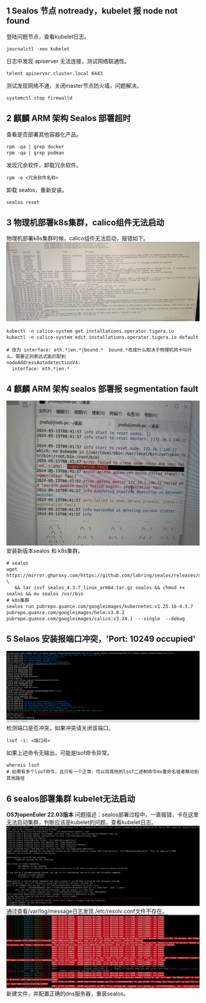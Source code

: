 

## 1 Sealos 节点 notready，kubelet 报 node not found
登陆问题节点，查看kubelet日志。
```shell
journalctl -xeu kubelet
```
日志中发现 apiserver 无法连接，测试网络联通性。
```shell
telent apiserver.cluster.local 6443
```
测试发现网络不通，关闭master节点防火墙，问题解决。
```shell
systemctl stop firewalld
```

## 2 麒麟 ARM 架构 Sealos 部署超时
查看是否部署其他容器化产品。
```shell
rpm -qa | grep docker
rpm -qa | grep podman
```
发现冗余软件，卸载冗余软件。
```shell
rpm -e <冗余软件名称>
```
卸载 sealos，重新安装。
```shell
sealos reset
```

## 3 物理机部署k8s集群，calico组件无法启动
物理机部署k8s集群时候，calico组件无法启动，报错如下。
![](img/faq-k8s-1.png)

```shell
kubectl -n calico-system get installations.operator.tigera.io 
kubectl -n calico-system edit installations.operator.tigera.io default

# 改为 interface: eth.*|en.*|bound.*  bound.*改成什么取决于物理机网卡叫什么，需要正则表达式能匹配到
nodeAddressAutodetectionV4:
  interface: eth.*|en.*
```

## 4 麒麟 ARM 架构 sealos 部署报 segmentation fault
![](img/faq-k8s-2.png)
安装新版本sealos 和 k8s集群。
```shell
# sealos
wget https://mirror.ghproxy.com/https://github.com/labring/sealos/releases/download/4.3.7/sealos_4.3.7_linux_arm64.tar.gz \
   && tar zxvf sealos_4.3.7_linux_arm64.tar.gz sealos && chmod +x sealos && mv sealos /usr/bin
# k8s集群   
sealos run pubrepo.guance.com/googleimages/kubernetes:v1.25.16-4.3.7 pubrepo.guance.com/googleimages/helm:v3.8.2 pubrepo.guance.com/googleimages/calico:v3.24.1  --single  --debug
```

## 5 Selaos 安装报端口冲突，'Port: 10249 occupied'
![](img/faq-k8s-3.png)
检测端口是否冲突，如果冲突请关闭该端口。
```shell
lsof -i: <端口号>
```
如果上述命令无输出，可能是lsof命令异常。
```shell
whereis lsof
# 如果有多个lsof命令，且只有一个正常，可以将其他的lsof二进制命令mv重命名或者移动到其他路径
```

## 6 sealos部署集群 kubelet无法启动
**OS为openEuler 22.03版本**
问题描述：sealos部署过程中，一直报错，卡在这里无法启动集群，判断应该是kubelet的问题，查看kubelet日志。
![](img/faq-k8s-4.png)
通过查看/var/log/message日志发现 /etc/resolv.conf文件不存在。
![](img/faq-k8s-5.png)
新建文件，并配置正确的dns服务器，重装sealos。